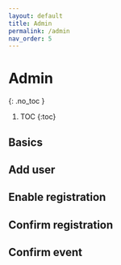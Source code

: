 ```yaml
---
layout: default
title: Admin
permalink: /admin
nav_order: 5
---
```



# Admin
{: .no_toc }

1. TOC
{:toc}

## Basics
## Add user
## Enable registration
## Confirm registration
## Confirm event